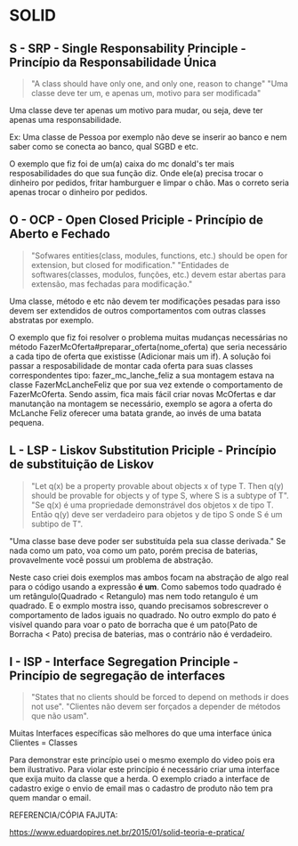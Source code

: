 # SOLID

## S - SRP - Single Responsability Principle - Princípio da Responsabilidade Única

> "A class should have only one, and only one, reason to change"
> "Uma classe deve ter um, e apenas um, motivo para ser modificada"

Uma classe deve ter apenas um motivo para mudar, ou seja, deve ter apenas uma responsabilidade.

Ex: Uma classe de Pessoa por exemplo não deve se inserir ao banco e nem saber como se conecta ao banco, qual SGBD e etc.

O exemplo que fiz foi de um(a) caixa do mc donald's ter mais resposabilidades do que sua função diz. Onde ele(a) precisa
trocar o dinheiro por pedidos, fritar hamburguer e limpar o chão. Mas o correto seria apenas trocar o dinheiro por pedidos.

## O - OCP - Open Closed Priciple - Princípio de Aberto e Fechado

> "Sofwares entities(class, modules, functions, etc.) should be open for extension, but closed for modification."
> "Entidades de softwares(classes, modulos, funções, etc.) devem estar abertas para extensão, mas fechadas para modificação."

Uma classe, método e etc não devem ter modificações pesadas para isso devem ser extendidos de outros comportamentos com outras classes abstratas por exemplo.

O exemplo que fiz foi resolver o problema muitas mudanças necessárias no método FazerMcOferta#preparar_oferta(nome_oferta) que seria necessário a cada tipo de oferta que existisse (Adicionar mais um if).
A solução foi passar a resposabilidade de montar cada oferta para suas classes correspondentes tipo: fazer_mc_lanche_feliz a sua montagem estava na classe FazerMcLancheFeliz que por sua vez extende o comportamento de FazerMcOferta. Sendo assim, fica mais fácil criar novas McOfertas e dar manutanção na montagem se necessário, exemplo se agora a oferta do McLanche Feliz oferecer uma batata grande, ao invés de uma batata pequena.


## L - LSP - Liskov Substitution Priciple - Princípio de substituição de Liskov

> "Let q(x) be a property provable about objects x of type T. Then q(y) should be provable for objects y of type S, where S is a subtype of T".
> "Se q(x) é uma propriedade demonstrável dos objetos x de tipo T. Então q(y) deve ser verdadeiro para objetos y de tipo S onde S é um subtipo de T".

"Uma classe base deve poder ser substituída pela sua classe derivada."
Se nada como um pato, voa como um pato, porém precisa de baterias, provavelmente você possui um problema de abstração.

Neste caso criei dois exemplos mas ambos focam na abstração de algo real para o código usando a expressão **é um**. Como sabemos todo quadrado é um retângulo(Quadrado < Retangulo) mas nem todo retangulo é um quadrado. E o exmplo mostra isso, quando precisamos sobrescrever o comportamento de lados iguais no quadrado. No outro exmplo do pato é visível quando para voar o pato de borracha que é um pato(Pato de Borracha < Pato) precisa de baterias, mas o contrário não é verdadeiro.

## I - ISP - Interface Segregation Principle - Princípio de segregação de interfaces

> "States that no clients should be forced to depend on methods ir does not use".
> "Clientes não devem ser forçados a depender de métodos que não usam".

Muitas Interfaces específicas são melhores do que uma interface única
Clientes = Classes

Para demonstrar este princípio usei o mesmo exemplo do video pois era bem ilustrativo. Para violar este princípio é necessário criar uma interface que exija muito da classe que a herda. O exemplo criado a interface de cadastro exige o envio de email mas o cadastro de produto não tem pra quem mandar o email.

REFERENCIA/CÓPIA FAJUTA:

https://www.eduardopires.net.br/2015/01/solid-teoria-e-pratica/
